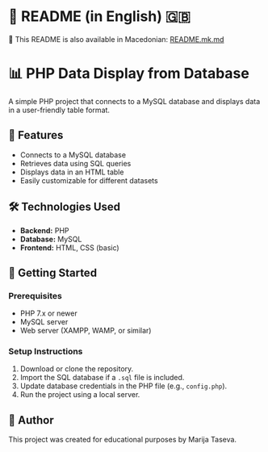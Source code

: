 # 📘 README (in English) 🇬🇧
📘 This README is also available in Macedonian: [README.mk.md](./README.mk.md)
# 📊 PHP Data Display from Database

A simple PHP project that connects to a MySQL database and displays data in a user-friendly table format.

## 📌 Features

- Connects to a MySQL database
- Retrieves data using SQL queries
- Displays data in an HTML table
- Easily customizable for different datasets

## 🛠️ Technologies Used

- **Backend:** PHP
- **Database:** MySQL
- **Frontend:** HTML, CSS (basic)

## 🚀 Getting Started

### Prerequisites

- PHP 7.x or newer
- MySQL server
- Web server (XAMPP, WAMP, or similar)

### Setup Instructions

1. Download or clone the repository.
2. Import the SQL database if a `.sql` file is included.
3. Update database credentials in the PHP file (e.g., `config.php`).
4. Run the project using a local server.

## 👤 Author

This project was created for educational purposes by Marija Taseva.

